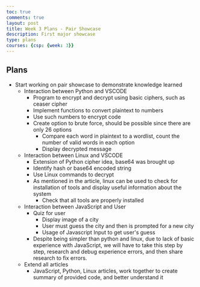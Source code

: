 ```yaml
---
toc: true
comments: true
layout: post
title: Week 3 Plans - Pair Showcase
description: First major showcase
type: plans
courses: {csp: {week: 3}}
---
```


## Plans

- Start working on pair showcase to demonstrate knowledge learned
    - Interaction between Python and VSCODE
        - Program to encrypt and decrypt using basic ciphers, such as ceaser cipher
        - Implement functions to convert plaintext to numbers 
        - Use such numbers to encrypt code
        - Create option to brute force, should be possible since there are only 26 options
            - Compare each word in plaintext to a wordlist, count the number of valid words in each option
            - Display decrypted message
    - Interaction between Linux and VSCODE
        - Extension of Python cipher idea, base64 was brought up
        - Identify hash or base64 encoded string
        - Use Linux commands to decrypt
        - As mentioned in the article, linux can be used to check for installation of tools and display useful information about the system
            - Check that all tools are properly installed
    - Interaction between JavaScript and User
        - Quiz for user
            - Display image of a city
            - User must guess the city and then is prompted for a new city
            - Usage of Javascript Input to get user's guess
        - Despite being simpler than python and linux, due to lack of basic experience with JavaScript, we will have to take this step by step, research and debug experience errors, and then share research to fix errors.
    - Extend all articles
        - JavaScript, Python, Linux articles, work together to create summary of provided code, and better understand it
